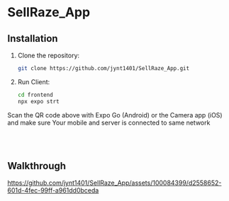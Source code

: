 # SellRaze_App


## Installation

1. Clone the repository:

   ```bash
   git clone https://github.com/jynt1401/SellRaze_App.git

2. Run Client:

   ```bash
   cd frontend
   npx expo strt

 Scan the QR code above with Expo Go (Android) or the Camera app (iOS) and make sure Your mobile and server is connected to same network

<br>
<br>

## Walkthrough






https://github.com/jynt1401/SellRaze_App/assets/100084399/d2558652-601d-4fec-99ff-a961dd0bceda






